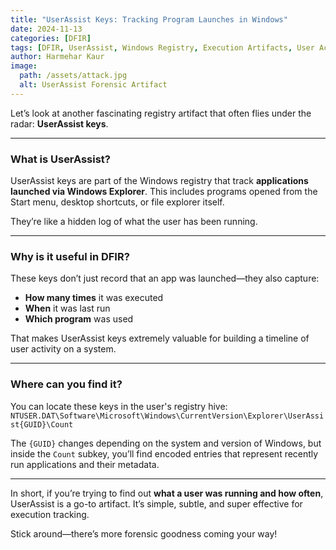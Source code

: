 ```yaml
---
title: "UserAssist Keys: Tracking Program Launches in Windows" 
date: 2024-11-13  
categories: [DFIR]  
tags: [DFIR, UserAssist, Windows Registry, Execution Artifacts, User Activity]  
author: Harmehar Kaur  
image:  
  path: /assets/attack.jpg  
  alt: UserAssist Forensic Artifact  
---
```


Let’s look at another fascinating registry artifact that often flies under the radar: **UserAssist keys**.

---

### What is UserAssist?

UserAssist keys are part of the Windows registry that track **applications launched via Windows Explorer**. This includes programs opened from the Start menu, desktop shortcuts, or file explorer itself.

They’re like a hidden log of what the user has been running.

---

### Why is it useful in DFIR?

These keys don’t just record that an app was launched—they also capture:

- **How many times** it was executed  
- **When** it was last run  
- **Which program** was used  

That makes UserAssist keys extremely valuable for building a timeline of user activity on a system.

---

### Where can you find it?

You can locate these keys in the user's registry hive:
`NTUSER.DAT\Software\Microsoft\Windows\CurrentVersion\Explorer\UserAssist{GUID}\Count`

The `{GUID}` changes depending on the system and version of Windows, but inside the `Count` subkey, you’ll find encoded entries that represent recently run applications and their metadata.

---

In short, if you’re trying to find out **what a user was running and how often**, UserAssist is a go-to artifact. It’s simple, subtle, and super effective for execution tracking.

Stick around—there’s more forensic goodness coming your way!
